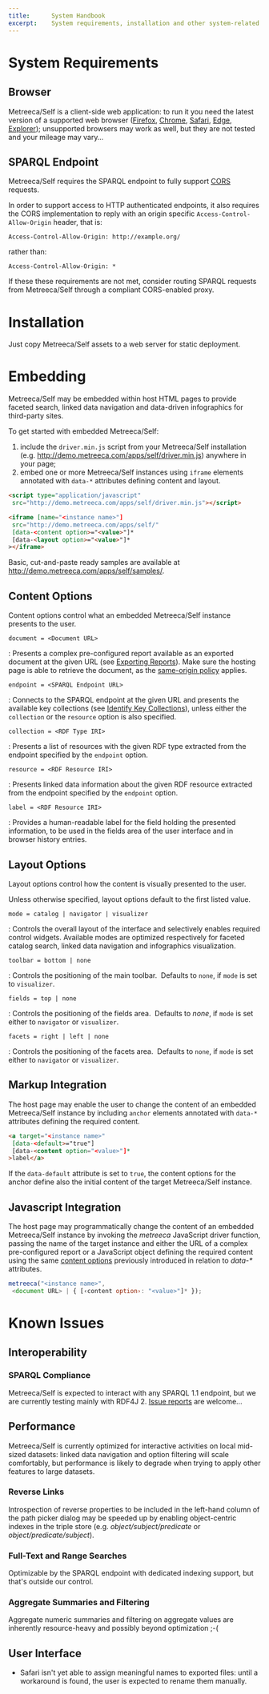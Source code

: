 ```yaml
---
title: 		System Handbook
excerpt:	System requirements, installation and other system-related info
---
```


# System Requirements

## Browser

Metreeca/Self is a client-side web application: to run it you need the latest version of a supported web browser ([Firefox](http://www.mozilla.org/firefox/new/), [Chrome](https://www.google.com/chrome/), [Safari](https://www.apple.com/safari/), [Edge](http://microsoft.com/en-us/windows/microsoft-edge), [Explorer](http://windows.microsoft.com/en-us/internet-explorer/download-ie)); unsupported browsers may work as well, but they are not tested and your mileage may vary…

## SPARQL Endpoint

Metreeca/Self requires the SPARQL endpoint to fully support [CORS](https://developer.mozilla.org/en-US/docs/Web/HTTP/CORS) requests.

In order to support access to HTTP authenticated endpoints, it also requires the CORS implementation to reply with an origin specific `Access-Control-Allow-Origin` header, that is:

```
Access-Control-Allow-Origin: http://example.org/
```

rather than:

```
Access-Control-Allow-Origin: *
```

If these these requirements are not met, consider routing SPARQL requests from Metreeca/Self through a compliant CORS-enabled proxy.

# Installation

Just copy Metreeca/Self assets to a web server for static deployment.

# Embedding

Metreeca/Self may be embedded within host HTML pages to provide faceted search, linked data navigation and data-driven infographics for third-party sites.

To get started with embedded Metreeca/Self:

1. include the `driver.min.js` script from your Metreeca/Self installation (e.g. <http://demo.metreeca.com/apps/self/driver.min.js>) anywhere in your page;
2. embed one or more Metreeca/Self instances using `iframe` elements annotated with `data-*` attributes defining content and layout.

```html
<script type="application/javascript"
 src="http://demo.metreeca.com/apps/self/driver.min.js"></script>
```

```html
<iframe [name="<instance name>"]
 src="http://demo.metreeca.com/apps/self/"
 [data-<content option>="<value>"]*
 [data-<layout option>="<value>"]*
></iframe>
```

Basic, cut-and-paste ready samples are available at <http://demo.metreeca.com/apps/self/samples/>.

## Content Options

Content options control what an embedded Metreeca/Self instance presents to the user.

`document = <Document URL>`

: Presents a complex pre-configured report available as an exported document at the given URL (see [Exporting Reports](../tutorials/search-and-analysis#exporting-reports)). Make sure the hosting page is able to retrieve the document, as the [same-origin policy](https://developer.mozilla.org/en-US/docs/Web/Security/Same-origin_policy) applies.

`endpoint = <SPARQL Endpoint URL>`

: Connects to the SPARQL endpoint at the given URL and presents the available key collections (see [Identify Key Collections](../how-tos/improve-user-experience#identify-key-collections)), unless either the `collection` or the `resource` option is also specified.

`collection = <RDF Type IRI>`

: Presents a list of resources with the given RDF type extracted from the endpoint specified by the `endpoint` option.

`resource = <RDF Resource IRI>`

: Presents linked data information about the given RDF resource extracted from the endpoint specified by the `endpoint` option.

`label = <RDF Resource IRI>`

: Provides a human-readable label for the field holding the presented information, to be used in the fields area of the user interface and in browser history entries.

## Layout Options

Layout options control how the content is visually presented to the user.

Unless otherwise specified, layout options default to the first listed value.

 `mode = catalog | navigator | visualizer`

: Controls the overall layout of the interface and selectively enables required control widgets. Available modes are optimized respectively for faceted catalog search, linked data navigation and infographics visualization.

`toolbar = bottom | none`

: Controls the positioning of the main toolbar. 
​ Defaults to `none`, if `mode` is set to `visualizer`.

`fields = top | none`

: Controls the positioning of the fields area. 
​ Defaults to *none*, if `mode` is set either to `navigator` or `visualizer`.

 `facets = right | left | none`

: Controls the positioning of the facets area. 
​ Defaults to `none`, if `mode` is set either to `navigator` or `visualizer`.

## Markup Integration

The host page may enable the user to change the content of an embedded Metreeca/Self instance by including `anchor` elements annotated with `data-*` attributes defining the required content.

```html
<a target="<instance name>" 
 [data-<default>="true"]
 [data-<content option="<value>"]*
>label</a>
```

If the `data-default` attribute is set to `true`, the content options for the anchor define also the initial content of the target Metreeca/Self instance.

## Javascript Integration

The host page may programmatically change the content of an embedded Metreeca/Self instance by invoking the *metreeca* JavaScript driver function, passing the name of the target instance and either the URL of a complex pre-configured report or a JavaScript object defining the required content using the same [content options](#content-options) previously introduced in relation to *data-\** attributes.

```javascript
metreeca("<instance name>",
 <document URL> | { [‹content option›: "<value>"]* });
```

# Known Issues

## Interoperability

### SPARQL Compliance

Metreeca/Self is expected to interact with any SPARQL 1.1 endpoint, but we are currently testing mainly with RDF4J 2. [Issue reports](https://github.com/metreeca/self/issues) are welcome…

## Performance

Metreeca/Self is currently optimized for interactive activities on local mid-sized datasets: linked data navigation and option filtering will scale comfortably, but performance is likely to degrade when trying to apply other features to large datasets.

### Reverse Links

Introspection of reverse properties to be included in the left-hand column of the path picker dialog may be speeded up by enabling object-centric indexes in the triple store (e.g. _object/subject/predicate_ or _object/predicate/subject_).

### Full-Text and Range Searches

Optimizable by the SPARQL endpoint with dedicated indexing support, but that's outside our control.

### Aggregate Summaries and Filtering

Aggregate numeric summaries and filtering on aggregate values are inherently resource-heavy and possibly beyond optimization ;-(

## User Interface

- Safari isn't yet able to assign meaningful names to exported files: until a workaround is found, the user is expected to rename them manually.